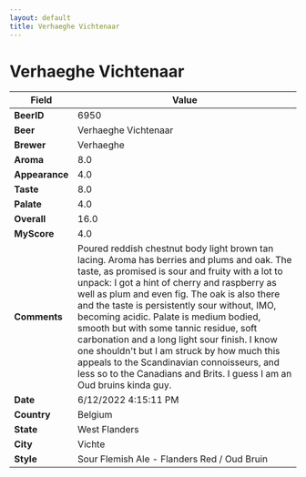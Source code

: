 ```yaml
---
layout: default
title: Verhaeghe Vichtenaar
---
```


# Verhaeghe Vichtenaar

| Field         | Value     |
|---------------|-----------|
| **BeerID** | 6950 |
| **Beer** | Verhaeghe Vichtenaar |
| **Brewer** | Verhaeghe |
| **Aroma** | 8.0 |
| **Appearance** | 4.0 |
| **Taste** | 8.0 |
| **Palate** | 4.0 |
| **Overall** | 16.0 |
| **MyScore** | 4.0 |
| **Comments** | Poured reddish chestnut body light brown tan lacing. Aroma has berries and plums and oak. The taste, as promised is sour and fruity with a lot to unpack: I got a hint of cherry and raspberry as well as plum and even fig. The oak is also there and the taste is persistently sour without, IMO, becoming acidic. Palate is medium bodied, smooth but with some tannic residue, soft carbonation and a long light sour finish. I know one shouldn't but I am struck by how much this appeals to the Scandinavian connoisseurs, and less so to the Canadians and Brits. I guess I am an Oud bruins kinda guy. |
| **Date** | 6/12/2022 4:15:11 PM |
| **Country** | Belgium |
| **State** | West Flanders |
| **City** | Vichte |
| **Style** | Sour Flemish Ale - Flanders Red / Oud Bruin |
